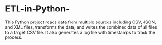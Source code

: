 # ETL-in-Python-
This Python project reads data from multiple sources including CSV, JSON, and XML files, transforms the data, and writes the combined data of all files to a target CSV file. It also generates a log file with timestamps to track the process.
